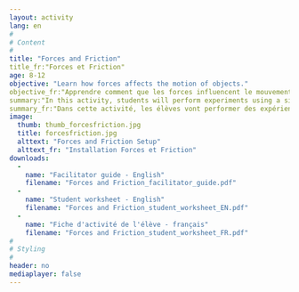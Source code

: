 ```yaml
---
layout: activity
lang: en
#
# Content
#
title: "Forces and Friction"
title_fr:"Forces et Friction"
age: 8-12
objective: "Learn how forces affects the motion of objects."
objective_fr:"Apprendre comment que les forces influencent le mouvement d'un objet."
summary:"In this activity, students will perform experiments using a simple pulley-weight setup in order to understand the effects of forces on the motion of an object. They will learn about how mass affects the motion of the object by adding washers to both ends of a string that is attached to a pulley.  They will also experiment with the force of friction acting on the object, and discover how a sandpaper surface affects the object’s motion."
summary_fr:"Dans cette activité, les élèves vont performer des expériences en utilisant un système de poulie et poids afin de comprendre comment que les forces influencent le mouvement d’un objet. Ils vont apprendre comment que la masse affecte le mouvement de l’objet en ajoutant des rondelles au deux extrémités de la corde qui est attachée à la poulie. Ils vont aussi expérimenter la force de friction qui agit sur un objet, puis ils vont découvrir comment que du papier de verre affecte le mouvement de l’objet.    "
image:
  thumb: thumb_forcesfriction.jpg
  title: forcesfriction.jpg
  alttext: "Forces and Friction Setup"
  alttext_fr: "Installation Forces et Friction"
downloads:
  -
    name: "Facilitator guide - English"
    filename: "Forces and Friction_facilitator_guide.pdf"
  -
    name: "Student worksheet - English"
    filename: "Forces and Friction_student_worksheet_EN.pdf"
  -
    name: "Fiche d'activité de l'élève - français"
    filename: "Forces and Friction_student_worksheet_FR.pdf"
#
# Styling
#
header: no
mediaplayer: false
---
```

